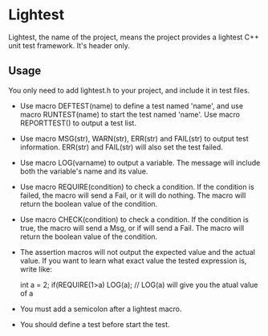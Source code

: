 # Lightest 
Lightest, the name of the project, means the project provides a lightest C++ unit test framework. It's header only.
## Usage 
You only need to add lightest.h to your project, and include it in test files. 
 
* Use macro DEFTEST(name) to define a test named 'name', and use macro RUNTEST(name) to start the test named 'name'. Use macro REPORTTEST() to output a test list. 
* Use macro MSG(str), WARN(str), ERR(str) and FAIL(str) to output test information. ERR(str) and FAIL(str) will also set the test failed. 
* Use macro LOG(varname) to output a variable. The message will include both the variable's name and its value. 
* Use macro REQUIRE(condition) to check a condition. If the condition is failed, the macro will send a Fail, or it will do nothing. The macro will return the boolean value of the condition. 
* Use macro CHECK(condition) to check a condition. If the condition is true, the macro will send a Msg, or if will send a Fail. The macro will return the boolean value of the condition. 
* The assertion macros will not output the expected value and the actual value. If you want to learn what exact value the tested expression is,
write like: 

    int a = 2;
    if(REQUIRE(1>a) LOG(a); // LOG(a) will give you the atual value of a
* You must add a semicolon after a lightest macro. 
* You should define a test before start the test. 